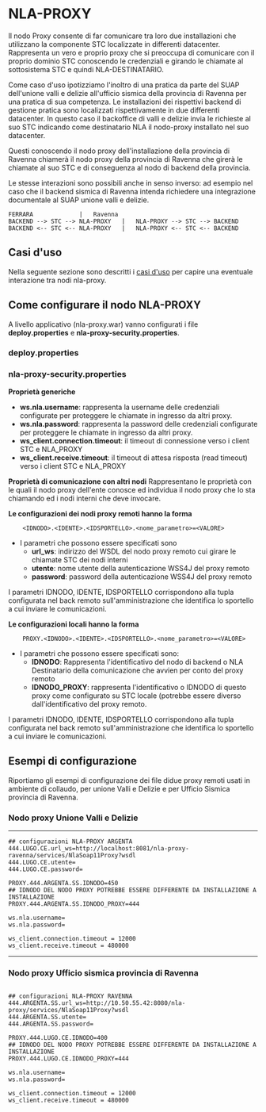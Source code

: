 # NLA-PROXY

Il nodo Proxy consente di far comunicare tra loro due installazioni che utilizzano la componente STC localizzate in differenti datacenter.  
Rappresenta un vero e proprio proxy che si preoccupa di comunicare con il proprio dominio STC conoscendo le credenziali e girando le chiamate al sottosistema STC e quindi NLA-DESTINATARIO.

Come caso d'uso ipotizziamo l'inoltro di una pratica da parte del SUAP dell'unione valli e delizie all'ufficio sismica della provincia di Ravenna per una pratica di sua competenza. 
Le installazioni dei rispettivi backend di gestione pratica sono localizzati rispettivamente in due differenti datacenter.
In questo caso il backoffice di valli e delizie invia le richieste al suo STC indicando come destinatario NLA il nodo-proxy installato nel suo datacenter.

Questi conoscendo il nodo proxy dell'installazione della provincia di Ravenna chiamerà il nodo proxy della provincia di Ravenna che girerà le chiamate al suo STC e di conseguenza al nodo di backend della provincia.

Le stesse interazioni sono possibili anche in senso inverso: ad esempio nel caso che il backend sismica di Ravenna intenda richiedere una integrazione documentale al SUAP unione valli e delizie.

```
FERRARA				|	Ravenna
BACKEND --> STC --> NLA-PROXY	|	NLA-PROXY --> STC --> BACKEND
BACKEND <-- STC <-- NLA-PROXY	|	NLA-PROXY <-- STC <-- BACKEND

```

## Casi d'uso
Nella seguente sezione sono descritti i
[casi d'uso](nla-proxy-casi-uso.md) per capire una eventuale interazione tra nodi nla-proxy.


## Come configurare il nodo NLA-PROXY

A livello applicativo (nla-proxy.war) vanno configurati i file **deploy.properties** e **nla-proxy-security.properties**.

### deploy.properties

### nla-proxy-security.properties

**Proprietà generiche**

- **ws.nla.username**: rappresenta la username delle credenziali configurate per proteggere le chiamate in ingresso da altri proxy.
- **ws.nla.password**: rappresenta la password delle credenziali configurate per proteggere le chiamate in ingresso da altri proxy.
- **ws_client.connection.timeout**: il timeout di connessione verso i client STC e NLA_PROXY
- **ws_client.receive.timeout**: il timeout di attesa risposta (read timeout) verso i client STC e NLA_PROXY

**Proprietà di comunicazione con altri nodi**
Rappresentano le proprietà con le quali il nodo proxy dell'ente conosce ed individua il nodo proxy che lo sta chiamando ed i nodi interni che deve invocare.

**Le configurazioni dei nodi proxy remoti hanno la forma**
```
	<IDNODO>.<IDENTE>.<IDSPORTELLO>.<nome_parametro>=<VALORE>
```
- I parametri	che possono essere specificati sono
	- **url_ws**: indirizzo del WSDL del nodo proxy remoto cui girare le chiamate STC dei nodi interni
	- **utente**: nome utente della autenticazione WSS4J del proxy remoto
	- **password**: password della autenticazione WSS4J del proxy remoto

I parametri IDNODO, IDENTE, IDSPORTELLO corrispondono alla tupla configurata nel back remoto sull'amministrazione che identifica lo sportello a cui inviare le comunicazioni.



**Le configurazioni locali hanno la forma**

```
	PROXY.<IDNODO>.<IDENTE>.<IDSPORTELLO>.<nome_parametro>=<VALORE>
```
- I parametri che possono essere specificati sono:
	- **IDNODO**: Rappresenta l'identificativo del nodo di backend o NLA Destinatario della comunicazione che avvien per conto del proxy remoto
	- **IDNODO_PROXY**: rappresenta l'identificativo o IDNODO di questo proxy come configurato su STC locale (potrebbe essere diverso dall'identificativo del proxy remoto.

I parametri IDNODO, IDENTE, IDSPORTELLO corrispondono alla tupla configurata nel back remoto sull'amministrazione che identifica lo sportello a cui inviare le comunicazioni.



## Esempi di configurazione
Riportiamo gli esempi di configurazione dei file didue proxy remoti usati in ambiente di collaudo, per unione Valli e Delizie e per Ufficio Sismica provincia di Ravenna.

### Nodo proxy Unione Valli e Delizie

------

```
## configurazioni NLA-PROXY ARGENTA
444.LUGO.CE.url_ws=http://localhost:8081/nla-proxy-ravenna/services/NlaSoap11Proxy?wsdl
444.LUGO.CE.utente=
444.LUGO.CE.password=

PROXY.444.ARGENTA.SS.IDNODO=450
## IDNODO DEL NODO PROXY POTREBBE ESSERE DIFFERENTE DA INSTALLAZIONE A INSTALLAZIONE
PROXY.444.ARGENTA.SS.IDNODO_PROXY=444

ws.nla.username=
ws.nla.password=

ws_client.connection.timeout = 12000
ws_client.receive.timeout = 480000

```

------

### Nodo proxy Ufficio sismica provincia di Ravenna

```

## configurazioni NLA-PROXY RAVENNA
444.ARGENTA.SS.url_ws=http://10.50.55.42:8080/nla-proxy/services/NlaSoap11Proxy?wsdl
444.ARGENTA.SS.utente=
444.ARGENTA.SS.password=

PROXY.444.LUGO.CE.IDNODO=400
## IDNODO DEL NODO PROXY POTREBBE ESSERE DIFFERENTE DA INSTALLAZIONE A INSTALLAZIONE
PROXY.444.LUGO.CE.IDNODO_PROXY=444

ws.nla.username=
ws.nla.password=

ws_client.connection.timeout = 12000
ws_client.receive.timeout = 480000

```